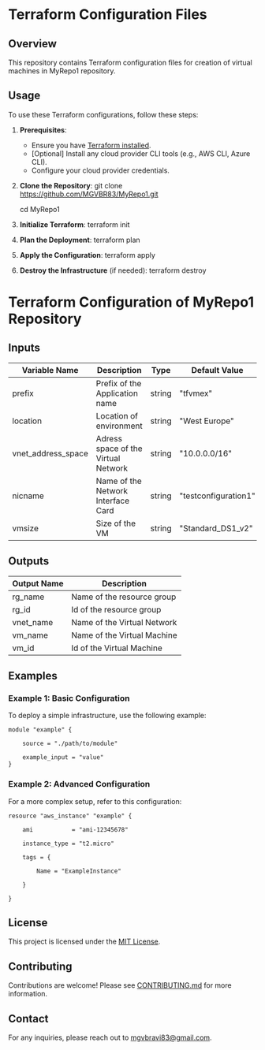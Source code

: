 ﻿# Terraform Configuration Files

## Overview

This repository contains Terraform configuration files for creation of virtual machines in MyRepo1 repository.

## Usage

To use these Terraform configurations, follow these steps:

1. **Prerequisites**:
   - Ensure you have [Terraform installed](https://www.terraform.io/downloads.html).
   - [Optional] Install any cloud provider CLI tools (e.g., AWS CLI, Azure CLI).
   - Configure your cloud provider credentials.

2. **Clone the Repository**:
   git clone https://github.com/MGVBR83/MyRepo1.git

   cd MyRepo1
3. **Initialize Terraform**:
   terraform init

4. **Plan the Deployment**:
   terraform plan

5. **Apply the Configuration**:
   terraform apply

6. **Destroy the Infrastructure** (if needed):
   terraform destroy

# Terraform Configuration of MyRepo1 Repository

## Inputs

| Variable Name   | Description                            | Type      | Default Value | Required |
|------------------|----------------------------------------|-----------|---------------|----------|
| prefix               | Prefix of the Application name           | string          | "tfvmex"        | Yes        |
| location             | Location of environment                  | string          | "West Europe"   | Yes        |
| vnet_address_space   | Adress space of the Virtual Network      | string          | "10.0.0.0/16"   | Yes        |
| nicname              | Name of the Network Interface Card       | string          | "testconfiguration1" | Yes        |
| vmsize               | Size of the VM                           | string          | "Standard_DS1_v2" | Yes        |
## Outputs

| Output Name      | Description                            |
|------------------|----------------------------------------|
| rg_name              | Name of the resource group               |
| rg_id                | Id of the resource group                 |
| vnet_name            | Name of the Virtual Network              |
| vm_name              | Name of the Virtual Machine              |
| vm_id                | Id of the Virtual Machine                |
## Examples

### Example 1: Basic Configuration

To deploy a simple infrastructure, use the following example:

    module "example" {

        source = "./path/to/module"

        example_input = "value"
    }

### Example 2: Advanced Configuration

For a more complex setup, refer to this configuration:

    resource "aws_instance" "example" {

        ami           = "ami-12345678"

        instance_type = "t2.micro"

        tags = {

            Name = "ExampleInstance"

        }

    }

## License

This project is licensed under the [MIT License](LICENSE).

## Contributing

Contributions are welcome! Please see [CONTRIBUTING.md](CONTRIBUTING.md) for more information.

## Contact

For any inquiries, please reach out to mgvbravi83@gmail.com.

